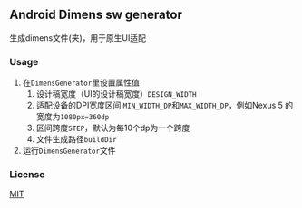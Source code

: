## Android Dimens sw generator

生成dimens文件(夹)，用于原生UI适配

### Usage

1. 在`DimensGenerator`里设置属性值
   1. 设计稿宽度（UI的设计稿宽度）`DESIGN_WIDTH`
   2. 适配设备的DPI宽度区间 `MIN_WIDTH_DP`和`MAX_WIDTH_DP`，例如Nexus 5 的宽度为`1080px=360dp`
   3. 区间跨度`STEP`，默认为每10个dp为一个跨度
   4. 文件生成路径`buildDir`
2. 运行`DimensGenerator`文件


### License
[MIT](./LICENSE)